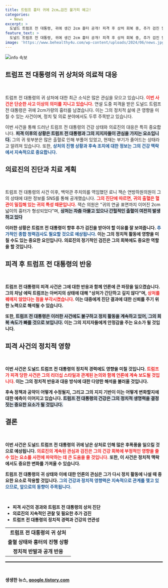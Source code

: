 ```yaml
---
title: 트럼프 흉터 귀에 2cm…검진 불가피 예고!
categories:
  - News
excerpt: >
  도널드 트럼프 전 대통령, 귀에 생긴 2cm 흉터 공개! 피격 후 상처 회복 중, 추가 검진 필요성 언급. 그의 청력은 과연 괜찮을까?
feature_text: >
  도널드 트럼프 전 대통령, 귀에 생긴 2cm 흉터 공개! 피격 후 상처 회복 중, 추가 검진 필요성 언급. 그의 청력은 과연 괜찮을까?
image: 'https://www.behealthy4u.com/wp-content/uploads/2024/06/news.jpg'
---
```


<p><img src="https://www.behealthy4u.com/wp-content/uploads/2024/06/news.jpg" alt="info 속보" /></p>

<h2 data-ke-size="size26">트럼프 전 대통령의 귀 상처와 의료적 대응</h2>

<p data-ke-size="size16">&nbsp;</p>

<p>트럼프 전 대통령의 귀 상처에 대한 최근 소식은 많은 관심을 모으고 있습니다. <b><span style="color: #ee2323;">이번 사건은 단순한 사고 이상의 의미를 지니고 있습니다.</span></b> 연설 도중 피격을 받은 도널드 트럼프 전 대통령은 귀에 2cm가량의 흉터를 남겼습니다. 이는 그의 정치적 삶에 큰 영향을 미칠 수 있는 사건이며, 정치 및 의료 분야에서도 두루 주목받고 있습니다. </p>

<p>이번 사건을 통해 드러난 트럼프 전 대통령의 건강 상태와 의료진의 대응은 특히 중요합니다. <b><span style="background-color: #21538527;">피격 이후의 상황은 트럼프 전 대통령과 그의 지지자들이 관심을 가지는 요소입니다.</span></b> 그의 귀 윗부분은 많은 출혈로 인해 부풀어 있었고, 현재는 부기가 줄어드는 상태라고 알려져 있습니다. 또한, <b><span style="color: #1a5490;">상처의 진행 상황과 후속 조치에 대한 정보는 그의 건강 맥락에서 지속적으로 중요합니다.</span></b></p>

<h2 data-ke-size="size26">의료진의 진단과 치료 계획</h2>

<p data-ke-size="size16">&nbsp;</p>

<p>트럼프 전 대통령의 사건 이후, 백악관 주치의를 역임했던 로니 잭슨 연방하원의원이 그의 상태에 대한 정보를 SNS를 통해 공개했습니다. <b><span style="color: #ee2323;">그의 진단에 따르면, 귀의 출혈은 혈관이 밀집해 있는 귀의 특성 때문입니다.</span></b> 잭슨 의원은 "귀의 연골 표면까지 이어진 2cm 넓이의 흉터가 형성되었다"며, <b><span style="background-color: #21538527;">상처는 차츰 아물고 있으나 간헐적인 출혈이 여전히 발생하고 있다</span></b고 강조하였습니다. </p>

<p>이러한 상황은 트럼프 전 대통령이 향후 추가 검진을 받아야 할 이유를 잘 보여줍니다. <b><span style="color: #1a5490;">추가적인 종합 청력검사도 필요할 것으로 예상됩니다.</span></b> 이는 그의 정치적 활동에 영향을 미칠 수도 있는 중요한 요인입니다. 의료진의 정기적인 검진은 그의 회복에도 중요한 역할을 할 것입니다.</p>

<h2 data-ke-size="size26">피격 후 트럼프 전 대통령의 반응</h2>

<p data-ke-size="size16">&nbsp;</p>

<p>트럼프 전 대통령의 피격 사건은 그에 대한 반응과 함께 언론에 큰 파장을 일으켰습니다. 그의 차남 에릭 트럼프는 아버지의 상태에 대해 "상처가 간단하고 깊지 않다"며, <b><span style="color: #ee2323;">상처를 꿰매지 않았다는 점을 부각시켰습니다.</span></b> 이는 대중에게 진단 결과에 대한 신뢰를 주기 위한 노력으로 해석될 수 있습니다. </p>

<p>또한, <b><span style="background-color: #21538527;">트럼프 전 대통령은 이러한 사건에도 불구하고 정치 활동을 계속하고 있어, 그의 회복 속도가 빠를 것으로 보입니다.</span></b> 이는 그의 지지자들에게 안정감을 주는 요소가 될 것입니다.</p>

<h2 data-ke-size="size26">피격 사건의 정치적 영향</h2>

<p data-ke-size="size16">&nbsp;</p>

<p>이번 사건은 도널드 트럼프 전 대통령의 정치적 경력에도 영향을 미칠 것입니다. <b><span style="color: #ee2323;">트럼프가 피격 당한 사건은 그의 리더십 스타일과 관계된 논의와 함께 언론에 계속 보도될 것입니다.</span></b> 이는 그의 정치적 반응과 대응 방식에 대한 다양한 해석을 불러올 것입니다. </p>

<p>후속 정책과 공약이 어떻게 수정될지, 그리고 그의 지지 기반이 이는 어떻게 변화할지에 대한 예측이 이어지고 있습니다. <b><span style="background-color: #21538527;">트럼프 전 대통령의 건강은 그의 정치적 생명력을 결정짓는 중요한 요소가 될 것입니다.</span></b></p>

<h2 data-ke-size="size26">결론</h2>

<p data-ke-size="size16">&nbsp;</p>

<p>이번 사건은 도널드 트럼프 전 대통령의 귀에 남은 상처로 인해 많은 후폭풍을 일으킬 것으로 예상됩니다. <b><span style="color: #ee2323;">의료진의 계속된 관심과 검진은 그의 건강 회복에 부정적인 영향을 줄 수 있는 요소를 사전에 파악하는 데 큰 도움을 줄 것입니다.</span></b> 또한, 이 사건은 정치적 맥락에서도 중요한 변화를 가져올 수 있습니다. </p>

<p>트럼프 전 대통령의 귀 상태와 이에 대한 언론의 관심은 그가 다시 정치 활동에 나설 때 중요한 요소로 작용할 것입니다. <b><span style="color: #1a5490;">그의 건강과 정치적 영향력은 지속적으로 관계를 맺고 있으므로, 앞으로의 동향이 주목됩니다.</span></b> </p>

<p data-ke-size="size16">&nbsp;</p>

<ul>
    <li>피격 사건의 경과와 트럼프 전 대통령의 상처 진단</li>
    <li>의료진의 지속적인 관찰 및 필요한 추가 검진</li>
    <li>트럼프 전 대통령의 정치적 경력과 건강의 연관성</li>
</ul>

<table style="width:100%; border-collapse:collapse;">
    <tr>
        <td style="text-align: center; height: 17px;"><b>트럼프 전 대통령의 귀 상처</b></td>
    </tr>
    <tr>
        <td style="text-align: center; height: 17px;"><b>출혈 상태와 흉터의 진행 상황</b></td>
    </tr>
    <tr>
        <td style="text-align: center; height: 17px;"><b>정치적 반발과 공개 반응</b></td>
    </tr>
</table>

<hr style="border: 1px solid #555;">

<p data-ke-size="size16">&nbsp;</p>
생생한 뉴스, <a href="https://qoogle.tistory.com" rel="dofollow">qoogle.tistory.com</a>


